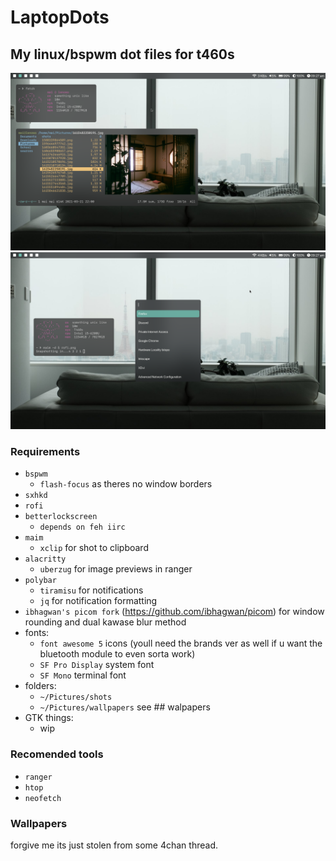 # LaptopDots
## My linux/bspwm dot files for t460s

![screenshot](https://github.com/NotPocky/LaptopDots/blob/master/showcase/desktop.png)
![screenshot](https://github.com/NotPocky/LaptopDots/blob/master/showcase/rofi.png)

### Requirements
* `bspwm`
  * `flash-focus` as theres no window borders
* `sxhkd`
* `rofi`
* `betterlockscreen`
  * `depends on feh iirc`
* `maim`
  * `xclip` for shot to clipboard
* `alacritty`
  * `uberzug` for image previews in ranger 
* `polybar`
  * `tiramisu` for notifications
  * `jq` for notification formatting
* `ibhagwan's picom fork` (https://github.com/ibhagwan/picom) for window rounding and dual kawase blur method
* fonts:
  * `font awesome 5` icons (youll need the brands ver as well if u want the bluetooth module to even sorta work)
  * `SF Pro Display` system font
  * `SF Mono` terminal font
* folders:
  * `~/Pictures/shots`
  * `~/Pictures/wallpapers` see ## walpapers
* GTK things:
  * wip
 
### Recomended tools
 * `ranger`
 * `htop`
 * `neofetch` 
 
### Wallpapers 
forgive me its just stolen from some 4chan thread.

